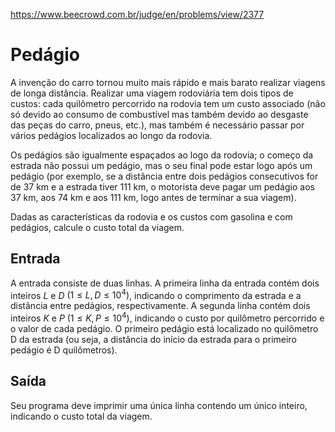 https://www.beecrowd.com.br/judge/en/problems/view/2377

# Pedágio

A invenção do carro tornou muito mais rápido e mais barato realizar viagens de
longa distância. Realizar uma viagem rodoviária tem dois tipos de custos: cada
quilômetro percorrido na rodovia tem um custo associado (não só devido ao
consumo de combustível mas também devido ao desgaste das peças do carro,
pneus, etc.), mas também é necessário passar por vários pedágios localizados
ao longo da rodovia.

Os pedágios são igualmente espaçados ao logo da rodovia; o começo da estrada
não possui um pedágio, mas o seu final pode estar logo após um pedágio (por
exemplo, se a distância entre dois pedágios consecutivos for de 37 km e a
estrada tiver 111 km, o motorista deve pagar um pedágio aos 37 km, aos 74 km e
aos 111 km, logo antes de terminar a sua viagem).

Dadas as características da rodovia e os custos com gasolina e com pedágios,
calcule o custo total da viagem.

## Entrada

A entrada consiste de duas linhas. A primeira linha da entrada contém dois
inteiros $L$ e $D$ $(1 \leq L, D \leq 10^4)$, indicando o comprimento da
estrada e a distância entre pedágios, respectivamente. A segunda linha contém
dois inteiros $K$ e $P$ $(1 \leq K, P \leq 10^4)$, indicando o custo por
quilômetro percorrido e o valor de cada pedágio. O primeiro pedágio está
localizado no quilômetro D da estrada (ou seja, a distância do início da
estrada para o primeiro pedágio é D quilômetros).

## Saída

Seu programa deve imprimir uma única linha contendo um único inteiro,
indicando o custo total da viagem.


